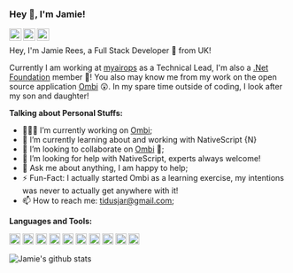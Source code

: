 ### Hey 👋, I'm Jamie!

<a href="https://twitter.com/tidusjar">
  <img align="left" alt="Jamie Rees | Twitter" width="22px" src="https://cdn.jsdelivr.net/npm/simple-icons@v3/icons/twitter.svg" />
</a>
<a href="https://www.linkedin.com/in/jamiearees/">
  <img align="left" alt="Jamie's LinkdedIn" width="22px" src="https://cdn.jsdelivr.net/npm/simple-icons@v3/icons/linkedin.svg" />
</a>
<a href="https://www.reddit.com/user/tidusjar/">
  <img align="left" alt="Jamie's Reddit" width="22px" src="https://cdn.jsdelivr.net/npm/simple-icons@v3/icons/reddit.svg" />
</a>


<br />


Hey, I'm Jamie Rees, a Full Stack Developer 🚀 from UK!
<br>

Currently I am working at [myairops](https://myairops.com/) as a Technical Lead, I'm also a [.Net Foundation](https://dotnetfoundation.org/) member 🎉! You also may know me from my work on the open source application [Ombi](https://ombi.io) 😲. In my spare time outside of coding, I look after my son and daughter!


**Talking about Personal Stuffs:**

- 👨🏽‍💻 I’m currently working on [Ombi](https://github.com/tidusjar/ombi);
- 🌱 I’m currently learning about and working with NativeScript {N}
- 👯 I’m looking to collaborate on [Ombi](https://github.com/tidusjar/ombi) 🤝;
- 🤔 I’m looking for help with NativeScript, experts always welcome!
- 💬 Ask me about anything, I am happy to help;
- ⚡️ Fun-Fact: I actually started Ombi as a learning exercise, my intentions was never to actually get anywhere with it! 
- 📫 How to reach me: tidusjar@gmail.com;

**Languages and Tools:**  

<code><img height="20" src="https://cdn.jsdelivr.net/npm/simple-icons@v3/icons/dot-net.svg" /></code>
<code><img height="20" src="https://cdn.jsdelivr.net/npm/simple-icons@v3/icons/csharp.svg" /></code>
<code><img height="20" style="fill:green;" src="https://cdn.jsdelivr.net/npm/simple-icons@v3/icons/typescript.svg" /></code>
<code><img height="20" src="https://cdn.jsdelivr.net/npm/simple-icons@v3/icons/angular.svg" /></code>
<code><img height="20" src="https://cdn.jsdelivr.net/npm/simple-icons@v3/icons/nativescript.svg" /></code>
<code><img height="20" src="https://cdn.jsdelivr.net/npm/simple-icons@v3/icons/microsoftazure.svg" /></code>
<code><img height="20" src="https://cdn.jsdelivr.net/npm/simple-icons@v3/icons/azurefunctions.svg" /></code>
<code><img height="20" src="https://cdn.jsdelivr.net/npm/simple-icons@v3/icons/sqlite.svg" /></code>
<code><img height="20" src="https://cdn.jsdelivr.net/npm/simple-icons@v3/icons/mysql.svg" /></code>
<code><img height="20" src="https://cdn.jsdelivr.net/npm/simple-icons@v3/icons/microsoftsqlserver.svg" /></code>



![Jamie's github stats](https://github-readme-stats.vercel.app/api?username=tidusjar&hide=[%22contribs%22]&show_icons=true&hide_border=true)
